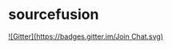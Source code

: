 sourcefusion
============
[![Gitter](https://badges.gitter.im/Join Chat.svg)](https://gitter.im/thewillhuang/sourcefusion?utm_source=badge&utm_medium=badge&utm_campaign=pr-badge&utm_content=badge)
